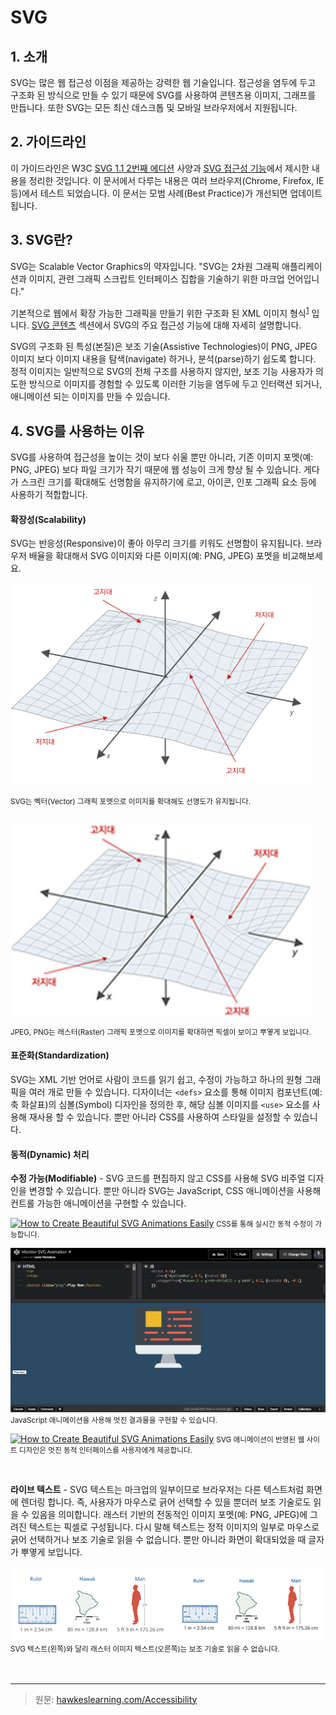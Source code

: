 # SVG

## 1. 소개

SVG는 많은 웹 접근성 이점을 제공하는 강력한 웹 기술입니다. 접근성을 염두에 두고 구조화 된 방식으로 만들 수 있기 때문에 SVG를 사용하여 콘텐츠용 이미지, 그래프를 만듭니다. 또한 SVG는 모든 최신 데스크톱 및 모바일 브라우저에서 지원됩니다.

## 2. 가이드라인

이 가이드라인은 W3C [SVG 1.1 2번째 에디션](https://www.w3.org/TR/SVG11/) 사양과 [SVG 접근성 기능](https://www.w3.org/TR/SVG-access/)에서 제시한 내용을 정리한 것입니다. 이 문서에서 다루는 내용은 여러 브라우저(Chrome, Firefox, IE 등)에서 테스트 되었습니다. 이 문서는 모범 사례(Best Practice)가 개선되면 업데이트 됩니다.

## 3. SVG란?

SVG는 Scalable Vector Graphics의 약자입니다. "SVG는 2차원 그래픽 애플리케이션과 이미지, 관련 그래픽 스크립트 인터페이스 집합을 기술하기 위한 마크업 언어입니다."

기본적으로 웹에서 확장 가능한 그래픽을 만들기 위한 구조화 된 XML 이미지 형식<sup>[1](https://www.w3.org/Graphics/SVG/)</sup> 입니다. [SVG 콘텐츠]() 섹션에서 SVG의 주요 접근성 기능에 대해 자세히 설명합니다.

SVG의 구조화 된 특성(본질)은 보조 기술(Assistive Technologies)이 PNG, JPEG 이미지 보다 이미지 내용을 탐색(navigate) 하거나, 분석(parse)하기 쉽도록 합니다. 정적 이미지는 일반적으로 SVG의 전체 구조를 사용하지 않지만, 보조 기능 사용자가 의도한 방식으로 이미지를 경험할 수 있도록 이러한 기능을 염두에 두고 인터랙션 되거나, 애니메이션 되는 이미지를 만들 수 있습니다.

## 4. SVG를 사용하는 이유

SVG를 사용하여 접근성을 높이는 것이 보다 쉬울 뿐만 아니라, 기존 이미지 포멧(예: PNG, JPEG) 보다 파일 크기가 작기 때문에 웹 성능이 크게 향상 될 수 있습니다. 게다가 스크린 크기를 확대해도 선명함을 유지하기에 로고, 아이콘, 인포 그래픽 요소 등에 사용하기 적합합니다.

#### 확장성(Scalability)

SVG는 반응성(Responsive)이 좋아 아무리 크기를 키워도 선명함이 유지됩니다. 브라우저 배율을 확대해서 SVG 이미지와 다른 이미지(예: PNG, JPEG) 포멧을 비교해보세요.

<img src="../assets/local-maxima-minima.svg" alt="고지대와 저지대를 표시한 3차원 도면 SVG 포멧" width="480">

<small>SVG는 벡터(Vector) 그래픽 포멧으로 이미지를 확대해도 선명도가 유지됩니다.</small>

<br>

<img src="../assets/local-maxima-minima.jpg" alt="고지대와 저지대를 표시한 3차원 도면 JPEG 포멧" width="480">

<small>JPEG, PNG는 래스터(Raster) 그래픽 포멧으로 이미지를 확대하면 픽셀이 보이고 뿌옇게 보입니다.</small>

#### 표준화(Standardization)

SVG는 XML 기반 언어로 사람이 코드를 읽기 쉽고, 수정이 가능하고 하나의 원형 그래픽을 여러 개로 만들 수 있습니다. 디자이너는 `<defs>` 요소를 통해 이미지 컴포넌트(예: 축 화살표)의 심볼(Symbol) 디자인을 정의한 후, 해당 심볼 이미지를 `<use>` 요소를 사용해 재사용 할 수 있습니다. 뿐만 아니라 CSS를 사용하여 스타일을 설정할 수 있습니다.

#### 동적(Dynamic) 처리

**수정 가능(Modifiable)** - SVG 코드를 편집하지 않고 CSS를 사용해 SVG 비주얼 디자인을 변경할 수 있습니다. 뿐만 아니라 SVG는 JavaScript, CSS 애니메이션을 사용해 컨트롤 가능한 애니메이션을 구현할 수 있습니다.

<a href="https://css-tricks.com/how-to-create-a-component-library-from-svg-illustrations/" target="_blank"><img src="../assets/react-svg-component-library.gif" alt="How to Create Beautiful SVG Animations Easily"></a>
<small>CSS를 통해 실시간 동적 수정이 가능합니다.</small>

<a href="https://medium.com/@LewisMenelaws/how-to-create-beautiful-svg-animations-easily-610eb2690ac3" target="_blank"><img src="../assets/monitor-svg-animation.gif" alt="How to Create Beautiful SVG Animations Easily"></a>
<small>JavaScript 애니메이션을 사용해 멋진 결과물을 구현할 수 있습니다.</small>

<a href="http://saturnodesign.com/5-design-trends-for-2018-and-beyond" target="_blank"><img src="../assets/svg-motion.gif" alt="How to Create Beautiful SVG Animations Easily"></a>
<small>SVG 애니메이션이 반영된 웹 사이트 디자인은 멋진 동적 인터페이스를 사용자에게 제공합니다.</small>

<br>

**라이브 텍스트** - SVG 텍스트는 마크업의 일부이므로 브라우저는 다른 텍스트처럼 화면에 렌더링 합니다. 즉, 사용자가 마우스로 긁어 선택할 수 있을 뿐더러 보조 기술로도 읽을 수 있음을 의미합니다. 래스터 기반의 전동적인 이미지 포멧(예: PNG, JPEG)에 그려진 텍스트는 픽셀로 구성됩니다. 다시 말해 텍스트는 정적 이미지의 일부로 마우스로 긁어 선택하거나 보조 기술로 읽을 수 없습니다. 뿐만 아니라 화면이 확대되었을 때 글자가 뿌옇게 보입니다.

<img src="../assets/vector-test--vs--raster-text.jpg" alt="벡터 텍스트 vs 래스터 텍스트">
<small>SVG 텍스트(왼쪽)와 달리 래스터 이미지 텍스트(오른쪽)는 보조 기술로 읽을 수 없습니다.</small>

<br>
<br>
<br>

---

> 원문: [hawkeslearning.com/Accessibility](http://www.hawkeslearning.com/Accessibility)